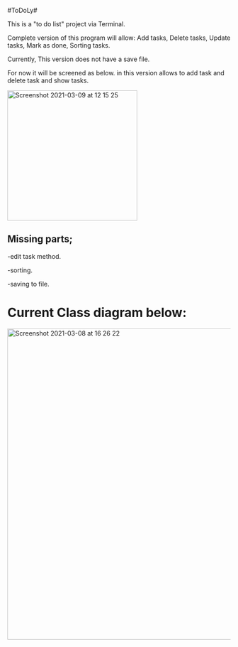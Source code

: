 #ToDoLy#

This is a "to do list" project via Terminal.

Complete version of this program will allow: Add tasks, Delete tasks, Update tasks, Mark as done, Sorting tasks. 

Currently, This version does not have a save file. 

For now it will be screened as below.
in this version allows to add task and delete task and show tasks.

<img width="293" alt="Screenshot 2021-03-09 at 12 15 25" src="https://user-images.githubusercontent.com/78846716/110462928-9a4a1a80-80d1-11eb-920e-81adec807317.png">


## Missing parts; ##

-edit task method.

-sorting.

-saving to file.



# Current Class diagram below:


<img width="700" alt="Screenshot 2021-03-08 at 16 26 22" src="https://user-images.githubusercontent.com/78846716/110341941-2bb28180-802b-11eb-8f92-212fb0109d62.png">
